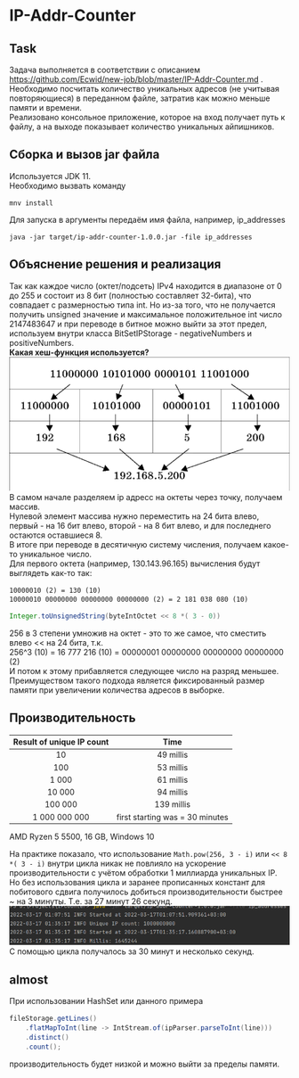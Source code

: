 # IP-Addr-Counter

## Task
Задача выполняется в соответствии с описанием https://github.com/Ecwid/new-job/blob/master/IP-Addr-Counter.md .  
Необходимо посчитать количество уникальных адресов (не учитывая повторяющиеся) в переданном файле, затратив как можно меньше памяти и времени.  
Реализовано консольное приложение, которое на вход получает путь к файлу, а на выходе показывает количество уникальных айпишников.  

## Сборка и вызов jar файла
Используется JDK 11.  
Необходимо вызвать команду  
```
mnv install
```
Для запуска в аргументы передаём имя файла, например, ip_addresses
```
java -jar target/ip-addr-counter-1.0.0.jar -file ip_addresses
```

## Объяснение решения и реализация  
Так как каждое число (октет/подсеть) IPv4 находится в диапазоне от 0 до 255 
и состоит из 8 бит (полностью составляет 32-бита),
что совпадает с размерностью типа int. Но из-за того, что 
не получается получить unsigned значение и максимальное положительное int 
число 2147483647 и при переводе в битное можно выйти за этот предел, 
используем внутри класса BitSetIPStorage - negativeNumbers и positiveNumbers.  
**Какая хеш-функция используется?**  
![ip](doc/ip.png)  
В самом начале разделяем ip адресс на октеты через точку, получаем массив.  
Нулевой элемент массива нужно переместить на 24 бита влево, первый - на 16 бит влево,
второй - на 8 бит влево, и для последнего остаются оставшиеся 8.  
В итоге при переводе в десятичную систему числения, получаем какое-то уникальное число.  
Для первого октета (например, 130.143.96.165) вычисления будут выглядеть как-то так:
```
10000010 (2) = 130 (10)
10000010 00000000 00000000 00000000 (2) = 2 181 038 080 (10)
```
```java
Integer.toUnsignedString(byteIntOctet << 8 *( 3 - 0))
```
256 в 3 степени умножив на октет - это то же самое, что сместить влево << на 24 бита, т.к.  
256^3 (10) = 16 777 216 (10) = 00000001 00000000 00000000 00000000 (2)  
И потом к этому прибавляется следующее число на разряд меньшее.  
Преимуществом такого подхода является фиксированный размер памяти при увеличении количества адресов в выборке.

## Производительность  
| Result of unique IP count |               Time               |
|:-------------------------:|:--------------------------------:|
|            10             |            49 millis             |
|            100            |            53 millis             |
|           1 000           |            61 millis             |
|          10 000           |            94 millis             |
|          100 000          |            139 millis            |
|       1 000 000 000       | first starting was  = 30 minutes |

AMD Ryzen 5 5500, 16 GB, Windows 10  

На практике показало, что использование ```Math.pow(256, 3 - i)``` или ```<< 8 *( 3 - i)``` внутри цикла никак не повлияло на
ускорение производительности с учётом обработки 1 миллиарда уникальных IP.  
Но без использования цикла и заранее прописанных констант для побитового сдвига получилось 
добиться производительности быстрее ~ на 3 минуты. Т.е. за 27 минут 26 секунд.
![bench_mark](doc/bench_log.png)  
С помощью цикла получалось за 30 минут и несколько секунд.

## almost
При использовании HashSet или данного примера
```java
fileStorage.getLines()
    .flatMapToInt(line -> IntStream.of(ipParser.parseToInt(line)))
    .distinct()
    .count();
```
производительность будет низкой и можно выйти за пределы памяти.
